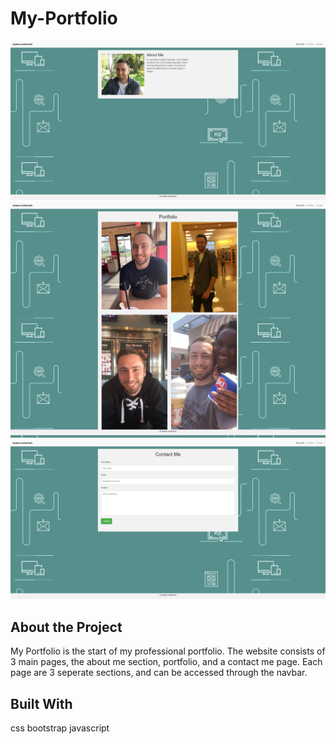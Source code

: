 # My-Portfolio

![alt_text](./assets/images/about-me.png)
![alt_text](./assets/images/portfolio.png)
![alt_text](./assets/images/contact.png)

## About the Project

My Portfolio is the start of my professional portfolio. The website consists of 3 main pages, the about me section, portfolio, and a contact me page. Each page are 3 seperate sections, and can be accessed through the navbar.

## Built With
css
bootstrap
javascript